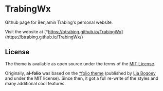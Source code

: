 # TrabingWx

Github page for Benjamin Trabing's personal website.

Visit the website at [\*https://btrabing.github.io/TrabingWx](https://btrabing.github.io/TrabingWx/)



## License

The theme is available as open source under the terms of the [MIT License](https://github.com/alshedivat/al-folio/blob/master/LICENSE).

Originally, **al-folio** was based on the [\*folio theme](https://github.com/bogoli/-folio) (published by [Lia Bogoev](https://liabogoev.com) and under the MIT license).
Since then, it got a full re-write of the styles and many additional cool features.
